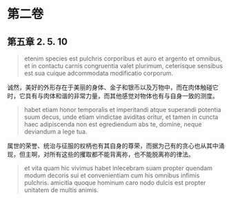 # 第二卷
## 第五章 2. 5. 10

> etenim species est pulchris corporibus et auro et argento et omnibus, et in contactu carnis congruentia valet plurimum, ceterisque sensibus est sua cuique adcommodata modificatio corporum.

诚然，美好的外形存在于美丽的身体、金子和银币以及万物中，而在肉体触碰它时，它具有与肉体和谐的非常力量，而其他感觉对物体也有与自身一致的测度。

> habet etiam honor temporalis et imperitandi atque superandi potentia suum decus, unde etiam vindictae aviditas oritur, et tamen in cuncta haec adipiscenda non est egrediendum abs te, domine, neque deviandum a lege tua.

属世的荣誉、统治与征服的权柄也有其自身的尊荣，而据为己有的贪心也从其中涌现，但主啊，对所有这些的攫取都不能背离祢，也不能脱离祢的律法。

> et vita quam hic vivimus habet inlecebram suam propter quendam modum decoris sui et convenientiam cum his omnibus infimis pulchris. amicitia quoque hominum caro nodo dulcis est propter unitatem de multis animis.

